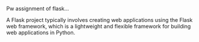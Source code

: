 Pw assignment of flask...

A Flask project typically involves creating web applications using the Flask web framework, which is a lightweight and flexible framework for building web applications in Python.
